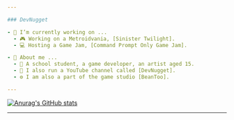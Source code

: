 ```yaml
---

### DevNugget

- 💎 I’m currently working on ...
  - 🎮 Working on a Metroidvania, [Sinister Twilight].
  - 💻 Hosting a Game Jam, [Command Prompt Only Game Jam].

- 🧸 About me ...
  - 🍔 A school student, a game developer, an artist aged 15.
  - 🤩 I also run a YouTube channel called [DevNugget].
  - ⚙️ I am also a part of the game studio [BeanToo].

---
```


[![Anurag's GitHub stats](https://github-readme-stats.vercel.app/api?username=DevNugget&show_icons=truetheme=radical)](https://github.com/anuraghazra/github-readme-stats)

---

[BeanToo]:https://beantoo.studio/
[Sinister Twilight]:https://www.youtube.com/watch?v=SutGQUZZgI4
[Command Prompt Only Game Jam]:https://itch.io/jam/command-prompt-only-jam
[DevNugget]: https://youtube.com/devnugget
